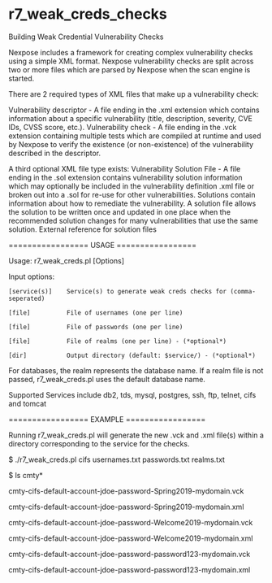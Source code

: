 # r7_weak_creds_checks
Building Weak Credential Vulnerability Checks

Nexpose includes a framework for creating complex vulnerability checks using a simple XML format. 
Nexpose vulnerability checks are split across two or more files which are parsed by Nexpose when the scan engine is started.

There are 2 required types of XML files that make up a vulnerability check:

Vulnerability descriptor - A file ending in the .xml extension which contains information about a specific vulnerability (title, description, severity, CVE IDs, CVSS score, etc.).
Vulnerability check - A file ending in the .vck extension containing multiple tests which are compiled at runtime and used by Nexpose to verify the existence (or non-existence) of the vulnerability described in the descriptor.

A third optional XML file type exists:
Vulnerability Solution File - A file ending in the .sol extension contains vulnerability solution information which may optionally be included in the vulnerability definition .xml file or broken out into a .sol for re-use for other vulnerabilities. Solutions contain information about how to remediate the vulnerability. A solution file allows the solution to be written once and updated in one place when the recommended solution changes for many vulnerabilities that use the same solution.
External reference for solution files

================= USAGE =================

Usage: r7_weak_creds.pl [Options]

Input options:
    
    [service(s)]    Service(s) to generate weak creds checks for (comma-seperated)
    
    [file]          File of usernames (one per line)
    
    [file]          File of passwords (one per line)
    
    [file]          File of realms (one per line) - (*optional*)
    
    [dir]           Output directory (default: $service/) - (*optional*)

For databases, the realm represents the database name. 
If a realm file is not passed, r7_weak_creds.pl uses the default database name.

Supported Services include db2, tds, mysql, postgres, ssh, ftp, telnet, cifs and tomcat

================= EXAMPLE =================

Running r7_weak_creds.pl will generate the new .vck and .xml file(s) within a directory corresponding to the service for the checks.

$ ./r7_weak_creds.pl cifs usernames.txt passwords.txt realms.txt

$ ls cmty*

cmty-cifs-default-account-jdoe-password-Spring2019-mydomain.vck

cmty-cifs-default-account-jdoe-password-Spring2019-mydomain.xml

cmty-cifs-default-account-jdoe-password-Welcome2019-mydomain.vck

cmty-cifs-default-account-jdoe-password-Welcome2019-mydomain.xml

cmty-cifs-default-account-jdoe-password-password123-mydomain.vck

cmty-cifs-default-account-jdoe-password-password123-mydomain.xml



